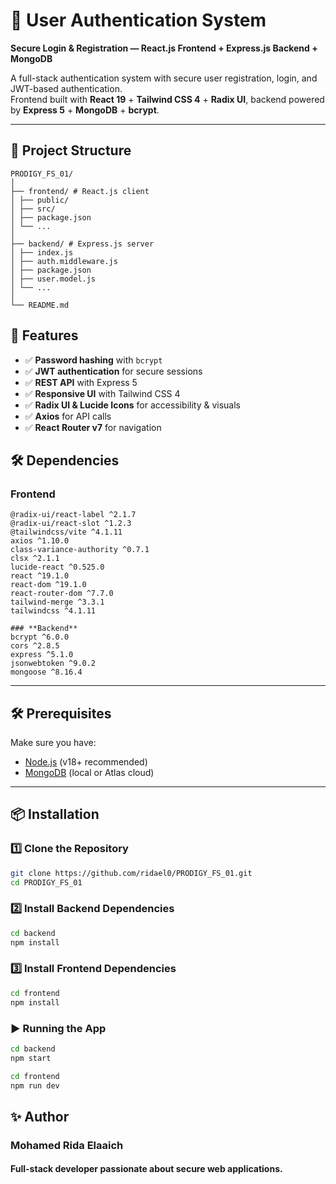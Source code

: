 # 🔐 User Authentication System  
**Secure Login & Registration — React.js Frontend + Express.js Backend + MongoDB**

A full-stack authentication system with secure user registration, login, and JWT-based authentication.  
Frontend built with **React 19** + **Tailwind CSS 4** + **Radix UI**, backend powered by **Express 5** + **MongoDB** + **bcrypt**.

---

## 📂 Project Structure
```
PRODIGY_FS_01/
│
├── frontend/ # React.js client
│ ├── public/   
│ ├── src/
│ ├── package.json
│ └── ...
│
├── backend/ # Express.js server
│ ├── index.js
│ ├── auth.middleware.js
│ ├── package.json
│ ├── user.model.js
│ └── ...
│
└── README.md
```

## 🚀 Features
- ✅ **Password hashing** with `bcrypt`
- ✅ **JWT authentication** for secure sessions
- ✅ **REST API** with Express 5
- ✅ **Responsive UI** with Tailwind CSS 4
- ✅ **Radix UI & Lucide Icons** for accessibility & visuals
- ✅ **Axios** for API calls
- ✅ **React Router v7** for navigation

## 🛠 Dependencies

### **Frontend**
```
@radix-ui/react-label ^2.1.7
@radix-ui/react-slot ^1.2.3
@tailwindcss/vite ^4.1.11
axios ^1.10.0
class-variance-authority ^0.7.1
clsx ^2.1.1
lucide-react ^0.525.0
react ^19.1.0
react-dom ^19.1.0
react-router-dom ^7.7.0
tailwind-merge ^3.3.1
tailwindcss ^4.1.11

### **Backend**
bcrypt ^6.0.0
cors ^2.8.5
express ^5.1.0
jsonwebtoken ^9.0.2
mongoose ^8.16.4
```
---

## 🛠 Prerequisites
Make sure you have:
- [Node.js](https://nodejs.org/) (v18+ recommended)
- [MongoDB](https://www.mongodb.com/) (local or Atlas cloud)

---

## 📦 Installation

### 1️⃣ Clone the Repository
```bash
git clone https://github.com/ridael0/PRODIGY_FS_01.git
cd PRODIGY_FS_01
```
### 2️⃣ Install Backend Dependencies
```bash
cd backend
npm install
```
### 3️⃣ Install Frontend Dependencies
```bash
cd frontend
npm install
```

### ▶️ Running the App
```bash
cd backend
npm start

cd frontend
npm run dev
```
## ✨ Author
### Mohamed Rida Elaaich
#### Full-stack developer passionate about secure web applications.